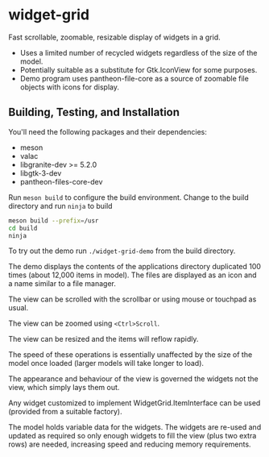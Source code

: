 # widget-grid

Fast scrollable, zoomable, resizable display of widgets in a grid.

* Uses a limited number of recycled widgets regardless of the size of the model.
* Potentially suitable as a substitute for Gtk.IconView for some purposes.
* Demo program uses pantheon-file-core as a source of zoomable file objects with icons for display.


## Building, Testing, and Installation

You'll need the following packages and their dependencies:
* meson
* valac
* libgranite-dev >= 5.2.0
* libgtk-3-dev
* pantheon-files-core-dev

Run `meson build` to configure the build environment. Change to the build directory and run `ninja` to build

```bash
meson build --prefix=/usr
cd build
ninja
```

To try out the demo run `./widget-grid-demo` from the build directory.

The demo displays the contents of the applications directory duplicated 100 times (about 12,000 items in model). The files are displayed as an icon and a name similar to a file manager.

The view can be scrolled with the scrollbar or using mouse or touchpad as usual.

The view can be zoomed using `<Ctrl>Scroll`.

The view can be resized and the items will reflow rapidly.

The speed of these operations is essentially unaffected by the size of the model once loaded (larger models will take longer to load).

The appearance and behaviour of the view is governed the widgets not the view, which simply lays them out.

Any widget customized to implement WidgetGrid.ItemInterface can be used (provided from a suitable factory).

The model holds variable data for the widgets.  The widgets are re-used and updated as required so only enough widgets to fill the view (plus two extra rows) are needed, increasing speed and reducing memory requirements.



